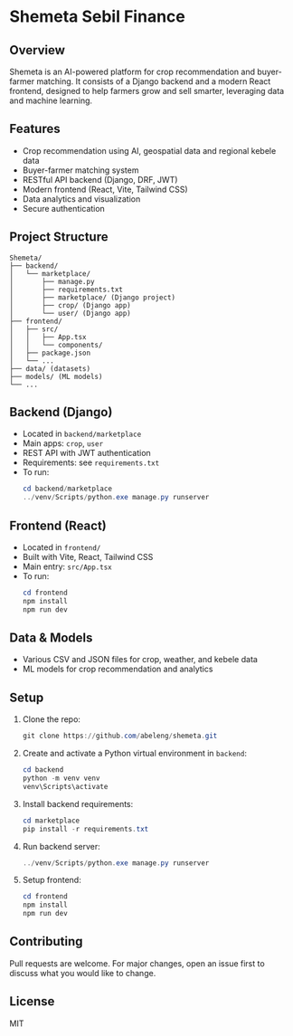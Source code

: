 # Shemeta Sebil Finance

## Overview
Shemeta is an AI-powered platform for crop recommendation and buyer-farmer matching. It consists of a Django backend and a modern React frontend, designed to help farmers grow and sell smarter, leveraging data and machine learning.

## Features
- Crop recommendation using AI, geospatial data and regional kebele data
- Buyer-farmer matching system
- RESTful API backend (Django, DRF, JWT)
- Modern frontend (React, Vite, Tailwind CSS)
- Data analytics and visualization
- Secure authentication

## Project Structure
```
Shemeta/
├── backend/
│   └── marketplace/
│       ├── manage.py
│       ├── requirements.txt
│       ├── marketplace/ (Django project)
│       ├── crop/ (Django app)
│       └── user/ (Django app)
├── frontend/
│   ├── src/
│   │   ├── App.tsx
│   │   └── components/
│   ├── package.json
│   └── ...
├── data/ (datasets)
├── models/ (ML models)
└── ...
```

## Backend (Django)
- Located in `backend/marketplace`
- Main apps: `crop`, `user`
- REST API with JWT authentication
- Requirements: see `requirements.txt`
- To run:
  ```powershell
  cd backend/marketplace
  ../venv/Scripts/python.exe manage.py runserver
  ```

## Frontend (React)
- Located in `frontend/`
- Built with Vite, React, Tailwind CSS
- Main entry: `src/App.tsx`
- To run:
  ```powershell
  cd frontend
  npm install
  npm run dev
  ```

## Data & Models
- Various CSV and JSON files for crop, weather, and kebele data
- ML models for crop recommendation and analytics

## Setup
1. Clone the repo:
   ```powershell
   git clone https://github.com/abeleng/shemeta.git
   ```
2. Create and activate a Python virtual environment in `backend`:
   ```powershell
   cd backend
   python -m venv venv
   venv\Scripts\activate
   ```
3. Install backend requirements:
   ```powershell
   cd marketplace
   pip install -r requirements.txt
   ```
4. Run backend server:
   ```powershell
   ../venv/Scripts/python.exe manage.py runserver
   ```
5. Setup frontend:
   ```powershell
   cd frontend
   npm install
   npm run dev
   ```

## Contributing
Pull requests are welcome. For major changes, open an issue first to discuss what you would like to change.

## License
MIT

